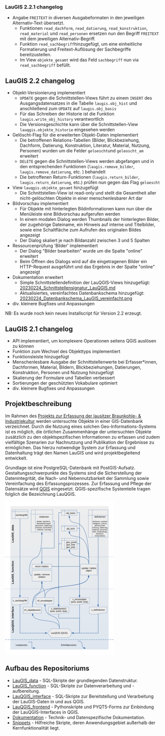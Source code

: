 ### LauGIS 2.2.1 changelog

- Angabe `FREITEXT` in diversen Ausgabeformaten in den jeweiligen Alternativ-Text übersetzt.
  - Funktionen `read_dachform`, `read_datierung`, `read_konstruktion`, `read_material` und `read_personen` ersetzen nun den Begriff `FREITEXT` mit dem jeweiligen Alternativ-Begriff.
  - Funktion `read_sachbegriff`hinzugefügt, um eine einheitliche Formatierung und Freitext-Auflösung der Sachbegriffe bereitzustellen.
  - Im View `objekte_gesamt` wird das Feld `sachbegriff` nun via `read_sachbegriff` befüllt.

## LauGIS 2.2 changelog

- Objekt-Versionierung implementiert
  - `UPDATE` gegen die Schnittstellen-Views führt zu einem `INSERT` des Ausgangsdatensatzes in die Tabelle `laugis.obj_hist` und anschließend zum `UPDATE` auf `laugis.obj_basis`
  - Für das Schreiben der Historie ist die Funktion `laugis.write_obj_history` verantwortlich
  - Die Versionsgeschichte kann über die Schnittstellen-View `lauqgis.objekte_historie` eingesehen werden
- Gelöscht-Flag für die erweiterten Objekt-Daten implementiert
  - Die betroffenen Relations-Tabellen (Bilder, Blickbeziehung, Dachform, Datierung, Konstruktion, Literatur, Material, Nutzung, Personen) wurden um die Felder `geloescht`und `geleoscht_am` erweitert
  - `DELETE` gegen die Schnittstellen-Views werden abgefangen und in den entsprechenden Funktionen (`laugis.remove_bilder`, `laugis.remove_datierung`, etc. ) behandelt
  - Die betroffenen Return-Funktionen (`laugis.return_bilder`, `laugis.return_datierung`, etc.) prüfen nun gegen das Flag `geloescht`
- View `lauqgis.objekte_gesamt` hinzugefügt
  - Die Schnittstellen-View ist read-only und stellt die Gesamtheit aller nicht-gelöschten Objekte in einer menschenlesbarer Art dar
- Bildvorschau implementiert
  - Für Objekte mit hinterlegten Bildinformationen kann nun über die Menüleiste eine Bildvorschau aufgerufen werden
  - In einem modalen Dialog werden Thumbnails der hinterlegten Bilder, der zugehörige Dateiname, ein Hinweis auf interne und Titelbilder, sowie eine Schaltfläche zum Aufrufen des originalen Bildes angezeigt
  - Der Dialog skaliert je nach Bildanzahl zwischen 3 und 5 Spalten
- Ressourcenprüfung 'Bilder' implementiert
  - Der Dialog "Bilder bearbeiten" wurde um die Spalte "online" erweitert
  - Beim Öffnen des Dialogs wird auf die eingetragenen Bilder ein HTTP-Request ausgeführt und das Ergebnis in der Spalte "online" angezeigt
- Dokumentation erweitert
  - Simple Schnittstellendefinition der LauQGIS-Views hinzugefügt: [20230224_Schnittstellensignatur_LauQGIS.md](.//Dokumentation/20230224_Schnittstellensignatur_LauQGIS.md)
  - Aktualisiertes, vereinfachtes Datenbankschema hinzugefügt: [20230224_Datenbankschema_LauGIS_vereinfacht.png](.//Dokumentation/20230224_Datenbankschema_LauGIS_vereinfacht.png)
- div. kleinere Bugfixes und Anpassungen

NB: Es wurde noch kein neues Installscript für Version 2.2 erzeugt. 

## LauGIS 2.1 changelog

- API implementiert, um komplexere Operationen seitens QGIS auslösen zu können
- Funktion zum Wechsel des Objekttyps implementiert
- Funktionsleiste hinzugefügt
- Menschenlesbare Ausgabe der Schnittstellenwerte bei Erfasser*innen, Dachformen, Material, Bildern, Blickbeziehungen, Datierungen, Konstruktion, Personen und Nutzung hinzugefügt
- Skalierung der Formulare und Tabellen verbessert
- Sortierungen der geschützten Vokabulare optimiert
- div. kleinere Bugfixes und Anpassungen

## Projektbeschreibung

Im Rahmen des [Projekts zur Erfassung der lausitzer Braunkohle- & Industriekultur](https://bldam-brandenburg.de/arbeitsbereiche/bau-und-kunstdenkmalpflege/forschungen-und-projekte/erfassungsprojekt-lausitz/) werden untersuchte Objekte in einer GIS-Datenbank verzeichnet. Durch die Nutzung eines solchen Geo-Informations-Systems ist es möglich, die örtlichen Zusammenhänge der untersuchten Objekte zusätzlich zu den objektspezifischen Informationen zu erfassen und zudem vielfältige Szenarien zur Nachnutzung und Publikation der Ergebnisse zu ermöglichen. Das hierzu notwendige System zur Erfassung und Datenhaltung trägt den Namen LauGIS und wird projektbegleitend entwickelt.

Grundlage ist eine PostgreSQL-Datenbank mit PostGIS-Aufsatz. Gestaltungsschwerpunkte des Systems sind die Sicherstellung der Datenintegrität, die Nach- und Nebennutzbarkeit der Sammlung sowie Vereinfachung des Erfassungsprozesses. Zur Erfassung und Pflege der Datensätze wird [QGIS](https://github.com/qgis/QGIS) eingesetzt. QGIS-spezifische Systemteile tragen folglich die Bezeichnung LauQGIS.

[<img src=".//Dokumentation/Datenbankschema_vereinfacht.png" width="350"/>](.//Dokumentation/Datenbankschema_vereinfacht.png)

## Aufbau des Repositoriums

* [LauGIS\_data](.//LauGIS_data) - SQL-Skripte der grundlegenden Datenstruktur.
* [LauGIS\_function](.//LauGIS_function) - SQL-Skripte zur Datenverarbeitung und -aufbereitung.
* [LauQGIS\_interface](.//LauQGIS_interface) - SQL-Skripte zur Bereitstellung und Verarbeitung der LauGIS-Daten in und aus QGIS.
* [LauQGIS\_frontend](.//LauQGIS_frontend) - Pythonskripte und PYQT5-Forms zur Einbindung der LauQGIS-Interfaces in QGIS.
* [Dokumentation](.//Dokumentation) - Technik- und Datenspezifische Dokumentation.
* [Snippets](.//Snippets) - Hilfreiche Skripte, deren Anwendungsgebiet außerhalb der Kernfunktionalität liegt.
